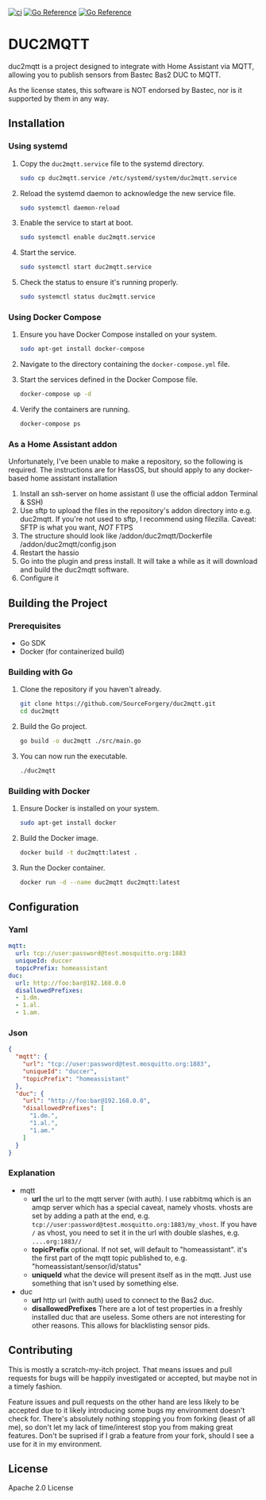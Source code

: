 [![ci](https://github.com/SourceForgery/duc2mqtt/actions/workflows/ci.yml/badge.svg)](https://github.com/SourceForgery/duc2mqtt/actions/workflows/ci.yml)
[![Go Reference](https://pkg.go.dev/badge/github.com/SourceForgery/duc2mqtt/bastec.svg)](https://pkg.go.dev/github.com/SourceForgery/duc2mqtt/bastec)
[![Go Reference](https://pkg.go.dev/badge/github.com/SourceForgery/duc2mqtt/bastec.svg)](https://pkg.go.dev/github.com/SourceForgery/duc2mqtt/hassio)

# DUC2MQTT

duc2mqtt is a project designed to integrate with Home Assistant via MQTT, allowing you to publish sensors from Bastec Bas2 DUC to MQTT.

As the license states, this software is NOT endorsed by Bastec, nor is it supported by them in any way. 

## Installation

### Using systemd

1. Copy the `duc2mqtt.service` file to the systemd directory.
    ```sh
    sudo cp duc2mqtt.service /etc/systemd/system/duc2mqtt.service
    ```

2. Reload the systemd daemon to acknowledge the new service file.
    ```sh
    sudo systemctl daemon-reload
    ```

3. Enable the service to start at boot.
    ```sh
    sudo systemctl enable duc2mqtt.service
    ```

4. Start the service.
    ```sh
    sudo systemctl start duc2mqtt.service
    ```

5. Check the status to ensure it's running properly.
    ```sh
    sudo systemctl status duc2mqtt.service
    ```

### Using Docker Compose

1. Ensure you have Docker Compose installed on your system.
    ```sh
    sudo apt-get install docker-compose
    ```

2. Navigate to the directory containing the `docker-compose.yml` file.

3. Start the services defined in the Docker Compose file.
    ```sh
    docker-compose up -d
    ```

4. Verify the containers are running.
    ```sh
    docker-compose ps
    ```
   
### As a Home Assistant addon

Unfortunately, I've been unable to make a repository, so the following is required.
The instructions are for HassOS, but should apply to any docker-based home assistant installation

1. Install an ssh-server on home assistant (I use the official addon Terminal & SSH)
2. Use sftp to upload the files in the repository's addon directory into e.g. duc2mqtt.
   If you're not used to sftp, I recommend using filezilla. Caveat: SFTP is what you want, _NOT_ FTPS
3. The structure should look like
   /addon/duc2mqtt/Dockerfile
   /addon/duc2mqtt/config.json
4. Restart the hassio
5. Go into the plugin and press install. It will take a while as it will download
   and build the duc2mqtt software.
6. Configure it

## Building the Project

### Prerequisites

- Go SDK
- Docker (for containerized build)

### Building with Go

1. Clone the repository if you haven't already.
    ```sh
    git clone https://github.com/SourceForgery/duc2mqtt.git
    cd duc2mqtt
    ```

2. Build the Go project.
    ```sh
    go build -o duc2mqtt ./src/main.go
    ```

3. You can now run the executable.
    ```sh
    ./duc2mqtt
    ```

### Building with Docker

1. Ensure Docker is installed on your system.
    ```sh
    sudo apt-get install docker
    ```

2. Build the Docker image.
    ```sh
    docker build -t duc2mqtt:latest .
    ```

3. Run the Docker container.
    ```sh
    docker run -d --name duc2mqtt duc2mqtt:latest
    ```

## Configuration

### Yaml
```yaml
mqtt:
  url: tcp://user:password@test.mosquitto.org:1883
  uniqueId: duccer
  topicPrefix: homeassistant
duc:
  url: http://foo:bar@192.168.0.0
  disallowedPrefixes:
  - 1.dm.
  - 1.al.
  - 1.am.
```

### Json
```json
{
  "mqtt": {
    "url": "tcp://user:password@test.mosquitto.org:1883",
    "uniqueId": "duccer",
    "topicPrefix": "homeassistant"
  },
  "duc": {
    "url": "http://foo:bar@192.168.0.0",
    "disallowedPrefixes": [
      "1.dm.",
      "1.al.",
      "1.am."
    ]
  }
}
```

### Explanation

* mqtt
  * **url** the url to the mqtt server (with auth). I use rabbitmq which is an amqp server which has a special caveat,
    namely vhosts. vhosts are set by adding a path at the end, e.g.
   `tcp://user:password@test.mosquitto.org:1883/my_vhost`. If you
     have `/` as vhost, you need to set it in the url with double slashes, e.g. `....org:1883//`
  * **topicPrefix** optional. If not set, will default to "homeassistant". it's the first part
    of the mqtt topic published to, e.g. "homeassistant/sensor/id/status"
  * **uniqueId** what the device will present itself as in the mqtt. Just use something that isn't used by something else.
* duc
  * **url** http url (with auth) used to connect to the Bas2 duc. 
  * **disallowedPrefixes** There are a lot of test properties in a freshly installed duc that are
    useless. Some others are not interesting for other reasons. This allows for blacklisting
    sensor pids.


## Contributing

This is mostly a scratch-my-itch project. That means issues and pull requests for bugs will be happily investigated
or accepted, but maybe not in a timely fashion. 

Feature issues and pull requests on the other hand are less likely to be accepted due to it likely introducing some
bugs my environment doesn't check for. There's absolutely nothing stopping you from forking (least of all me),
so don't let my lack of time/interest stop you from making great features. Don't be suprised if I grab a feature
from your fork, should I see a use for it in my environment.

## License

Apache 2.0 License

